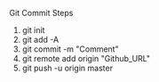 Git Commit Steps
1. git init
2. git add -A
3. git commit -m "Comment"
4. git remote add origin "Github_URL"
5. git push -u origin master
